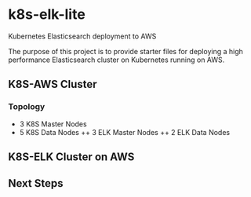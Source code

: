 # k8s-elk-lite
Kubernetes Elasticsearch deployment to AWS

The purpose of this project is to provide starter files for deploying a high performance Elasticsearch cluster on Kubernetes running on AWS. 

## K8S-AWS Cluster

### Topology
  + 3 K8S Master Nodes
  + 5 K8S Data Nodes
    ++ 3 ELK Master Nodes
    ++ 2 ELK Data Nodes


## K8S-ELK Cluster on AWS


## Next Steps
